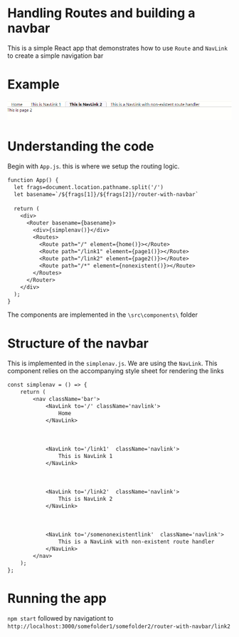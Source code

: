 # Handling Routes and building a navbar
This is a simple React app that demonstrates how to use `Route` and `NavLink` to create a simple navigation bar

# Example

![](router-with-navbar.png)

# Understanding the code
Begin with `App.js`. this is where we setup the routing logic.
```
function App() {
  let frags=document.location.pathname.split('/')
  let basename=`/${frags[1]}/${frags[2]}/router-with-navbar`

  return (
    <div>
      <Router basename={basename}>
        <div>{simplenav()}</div>
        <Routes>
          <Route path="/" element={home()}></Route>
          <Route path="/link1" element={page1()}></Route>
          <Route path="/link2" element={page2()}></Route>
          <Route path="/*" element={nonexistent()}></Route>
        </Routes>
      </Router>
    </div>
  );
}

```
The components are implemented in the `\src\components\` folder

# Structure of the navbar
This is implemented in the `simplenav.js`. We are using the `NavLink`. 
This component relies on the accompanying style sheet for rendering the links
```
const simplenav = () => {
    return (
        <nav className='bar'>
            <NavLink to='/' className='navlink'>
                Home
            </NavLink>
            
            
            
            <NavLink to='/link1'  className='navlink'>
                This is NavLink 1
            </NavLink>
            
            
            
            <NavLink to='/link2'  className='navlink'>
                This is NavLink 2
            </NavLink>
            
            
            
            <NavLink to='/somenonexistentlink'  className='navlink'>
                This is a NavLink with non-existent route handler
            </NavLink>
        </nav>
    );
};
```


# Running the app
```npm start```
followed by navigationt to
`http://localhost:3000/somefolder1/somefolder2/router-with-navbar/link2`


